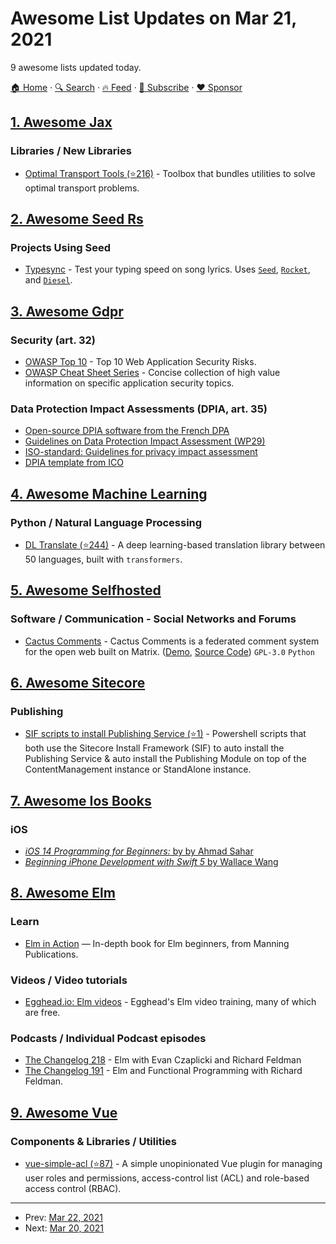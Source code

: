 # Awesome List Updates on Mar 21, 2021

9 awesome lists updated today.

[🏠 Home](/README.md) · [🔍 Search](https://www.trackawesomelist.com/search/) · [🔥 Feed](https://www.trackawesomelist.com/rss.xml) · [📮 Subscribe](https://trackawesomelist.us17.list-manage.com/subscribe?u=d2f0117aa829c83a63ec63c2f&id=36a103854c) · [❤️  Sponsor](https://github.com/sponsors/theowenyoung)



## [1. Awesome Jax](/content/n2cholas/awesome-jax/README.md)

### Libraries / New Libraries

*   [Optimal Transport Tools (⭐216)](https://github.com/google-research/ott) - Toolbox that bundles utilities to solve optimal transport problems.

## [2. Awesome Seed Rs](/content/seed-rs/awesome-seed-rs/README.md)

### Projects Using Seed

*   [Typesync](https://typesync.rutrum.net) - Test your typing speed on song lyrics.  Uses [`Seed`](https://seed-rs.org/), [`Rocket`](https://rocket.rs), and [`Diesel`](https://diesel.rs).

## [3. Awesome Gdpr](/content/bakke92/awesome-gdpr/README.md)

### Security (art. 32)

*   [OWASP Top 10](https://owasp.org/www-project-top-ten/) - Top 10 Web Application Security Risks.
*   [OWASP Cheat Sheet Series](https://cheatsheetseries.owasp.org/) - Concise collection of high value information on specific application security topics.

### Data Protection Impact Assessments (DPIA, art. 35)

*   [Open-source DPIA software from the French DPA](https://www.cnil.fr/en/open-source-pia-software-helps-carry-out-data-protection-impact-assesment)
*   [Guidelines on Data Protection Impact Assessment (WP29)](https://ec.europa.eu/newsroom/article29/item-detail.cfm?item_id=611236)
*   [ISO-standard: Guidelines for privacy impact assessment](https://www.iso.org/standard/62289.html)
*   [DPIA template from ICO](https://iapp.org/resources/article/sample-dpia-template/)

## [4. Awesome Machine Learning](/content/josephmisiti/awesome-machine-learning/README.md)

### Python / Natural Language Processing

*   [DL Translate (⭐244)](https://github.com/xhlulu/dl-translate) - A deep learning-based translation library between 50 languages, built with `transformers`.

## [5. Awesome Selfhosted](/content/awesome-selfhosted/awesome-selfhosted/README.md)

### Software / Communication - Social Networks and Forums

*   [Cactus Comments](https://cactus.chat/) - Cactus Comments is a federated comment system for the open web built on Matrix. ([Demo](https://cactus.chat/demo/), [Source Code](https://gitlab.com/cactus-comments/)) `GPL-3.0` `Python`

## [6. Awesome Sitecore](/content/MartinMiles/awesome-sitecore/README.md)

### Publishing

*   [SIF scripts to install Publishing Service (⭐1)](https://github.com/KayeeNL/sitecore-sif-autoinstall-publishingservice) - Powershell scripts that both use the Sitecore Install Framework (SIF) to auto install the Publishing Service & auto install the Publishing Module on top of the ContentManagement instance or StandAlone instance.

## [7. Awesome Ios Books](/content/bystritskiy/awesome-ios-books/README.md)

### iOS

*   [*iOS 14 Programming for Beginners:* by by Ahmad Sahar](https://www.amazon.com/iOS-14-Programming-Beginners-building/dp/1800209746)
*   [*Beginning iPhone Development with Swift 5* by Wallace Wang](https://www.amazon.com/Beginning-iPhone-Development-Swift-Exploring/dp/1484248643)

## [8. Awesome Elm](/content/sporto/awesome-elm/README.md)

### Learn

*   [Elm in Action](https://www.manning.com/books/elm-in-action) — In-depth book for Elm beginners, from Manning Publications.

### Videos / Video tutorials

*   [Egghead.io: Elm videos](https://egghead.io/q?q=elm) - Egghead's Elm video training, many of which are free.

### Podcasts / Individual Podcast episodes

*   [The Changelog 218](https://changelog.com/podcast/218) - Elm with Evan Czaplicki and Richard Feldman
*   [The Changelog 191](https://changelog.com/podcast/191/) - Elm and Functional Programming with Richard Feldman.

## [9. Awesome Vue](/content/vuejs/awesome-vue/README.md)

### Components & Libraries / Utilities

*   [vue-simple-acl (⭐87)](https://github.com/victorybiz/vue-simple-acl) - A simple unopinionated Vue plugin for managing user roles and permissions, access-control list (ACL) and role-based access control (RBAC).

---

- Prev: [Mar 22, 2021](/content/2021/03/22/README.md)
- Next: [Mar 20, 2021](/content/2021/03/20/README.md)